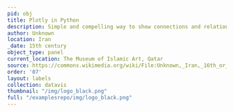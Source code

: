 ```yaml
---
pid: obj
title: Plotly in Python
description: Simple and compelling way to show connections and relationships within a community of individuals.
author: Unknown
location: Iran
_date: 15th century
object_type: panel
current_location: The Museum of Islamic Art, Qatar
source: https://commons.wikimedia.org/wiki/File:Unknown,_Iran,_16th_or_16th_Century_-_Silk_Tapestry_Depicting_the_story_of_Leila_and_Majnun_-_Google_Art_Project.jpg
order: '07'
layout: labels
collection: datavis
thumbnail: "/img/logo_black.png"
full: "/examplesrepo/img/logo_black.png"
---
```

